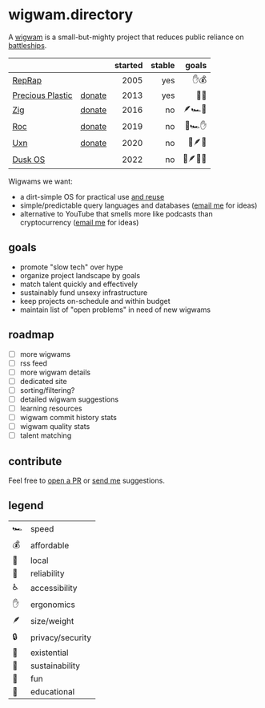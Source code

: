 # wigwam.directory

A [wigwam](https://taylor.town/pardon-2023#wigwams) is a small-but-mighty
project that reduces public reliance on
[battleships](https://taylor.town/pardon-2023#wigwams).

|                                                     |                                                   | started | stable |  goals |
| --------------------------------------------------- | ------------------------------------------------: | ------: | -----: | -----: |
| [RepRap](https://reprap.org/wiki/RepRap)            |                                                   |    2005 |    yes |   ✋💰 |
| [Precious Plastic](https://www.preciousplastic.com) | [donate](https://www.preciousplastic.com/support) |    2013 |    yes |   🌲🏡 |
| [Zig](https://ziglang.org)                          |                [donate](https://ziglang.org/zsf/) |    2016 |     no | 🪶🏎️🏰 |
| [Roc](https://www.roc-lang.org)                     |    [donate](https://github.com/sponsors/roc-lang) |    2019 |     no | 🏰🏎️✋ |
| [Uxn](https://100r.co/site/uxn.html)                |       [donate](https://100r.co/site/support.html) |    2020 |     no | 🌲🪶🏰 |
| [Dusk OS](https://sr.ht/~vdupras/duskos)            |                                                   |    2022 |     no | 🌲🪶🏰🌋 |

<!--
potential:
- IndyMill: https://indystry.cc/indymill/
--->

<!--
future columns:
- image/logo
- three-word description
- seeking $/year
- seeking contributors/specialists
- tutorials
- definition of "done"
--->

Wigwams we want:

- a dirt-simple OS for practical use [and reuse](https://permacomputing.net)
- simple/predictable query languages and databases
  ([email me](mailto:hello@taylor.town) for ideas)
- alternative to YouTube that smells more like podcasts than cryptocurrency
  ([email me](mailto:hello@taylor.town) for ideas)

<!--
more stuff we need:
- open spiroligomers
- synthetic bio
- ai stuff
--->

## goals

- promote "slow tech" over hype
- organize project landscape by goals
- match talent quickly and effectively
- sustainably fund unsexy infrastructure
- keep projects on-schedule and within budget
- maintain list of "open problems" in need of new wigwams

## roadmap

- [ ] more wigwams
- [ ] rss feed
- [ ] more wigwam details
- [ ] dedicated site
- [ ] sorting/filtering?
- [ ] detailed wigwam suggestions
- [ ] learning resources
- [ ] wigwam commit history stats
- [ ] wigwam quality stats
- [ ] talent matching

## contribute

Feel free to
[open a PR](https://github.com/surprisetalk/wigwams/edit/main/readme.md) or
[send me](mailto:hello@taylor.town) suggestions.

## legend

|     |                  |
| --- | ---------------- |
| 🏎️  | speed            |
| 💰  | affordable       |
| 🏡  | local            |
| 🏰  | reliability      |
| ♿  | accessibility    |
| ✋  | ergonomics       |
| 🪶  | size/weight      |
| 🔒  | privacy/security |
| 🌋  | existential      |
| 🌲  | sustainability   |
| 🌈  | fun              |
| 🧠  | educational      |
